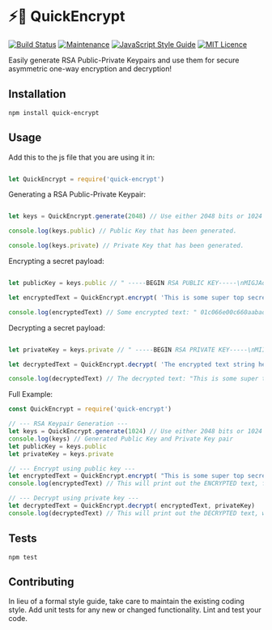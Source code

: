 # ⚡️🔐 QuickEncrypt

[![Build Status](https://travis-ci.org/joshuaquek/QuickEncrypt.svg?branch=master)](https://travis-ci.org/joshuaquek/QuickEncrypt)
[![Maintenance](https://img.shields.io/badge/Maintained%3F-yes-green.svg)](https://github.com/joshuaquek/QuickEncrypt/graphs/commit-activity)
[![JavaScript Style Guide](https://img.shields.io/badge/code_style-standard-brightgreen.svg)](https://standardjs.com)
[![MIT Licence](https://badges.frapsoft.com/os/mit/mit.svg?v=103)](https://opensource.org/licenses/mit-license.php)

Easily generate RSA Public-Private Keypairs and use them for secure asymmetric one-way encryption and decryption!

## Installation

  `npm install quick-encrypt`

## Usage

Add this to the js file that you are using it in:

```javascript

let QuickEncrypt = require('quick-encrypt')

```

Generating a RSA Public-Private Keypair:

```javascript

let keys = QuickEncrypt.generate(2048) // Use either 2048 bits or 1024 bits.

console.log(keys.public) // Public Key that has been generated.

console.log(keys.private) // Private Key that has been generated.

```

Encrypting a secret payload:

```javascript

let publicKey = keys.public // " -----BEGIN RSA PUBLIC KEY-----\nMIGJAoGBAIXlXZs+0FoIGBc5pjnZZxtvIzdDFtNi3SVi6vf2J...... "

let encryptedText = QuickEncrypt.encrypt( 'This is some super top secret text!', publicKey)

console.log(encryptedText) // Some encrypted text: " 01c066e00c660aabadfc320621d9c3ac25ccf2e4c29e8bf4c...... "

```

Decrypting a secret payload:

```javascript

let privateKey = keys.private // " -----BEGIN RSA PRIVATE KEY-----\nMIICWwIBAAKBgQCF5V2bPtBaCBgXOaY52WcbbyM3QxbTYt0lYur..... "

let decryptedText = QuickEncrypt.decrypt( 'The encrypted text string here!', privateKey)

console.log(decryptedText) // The decrypted text: "This is some super top secret text!"

```

Full Example:

```javascript
const QuickEncrypt = require('quick-encrypt')

// --- RSA Keypair Generation ---
let keys = QuickEncrypt.generate(1024) // Use either 2048 bits or 1024 bits.
console.log(keys) // Generated Public Key and Private Key pair
let publicKey = keys.public
let privateKey = keys.private

// --- Encrypt using public key ---
let encryptedText = QuickEncrypt.encrypt( "This is some super top secret text!", publicKey )
console.log(encryptedText) // This will print out the ENCRYPTED text, for example : " 01c066e00c660aabadfc320621d9c3ac25ccf2e4c29e8bf4c...... "

// --- Decrypt using private key ---
let decryptedText = QuickEncrypt.decrypt( encryptedText, privateKey)
console.log(decryptedText) // This will print out the DECRYPTED text, which is " This is some super top secret text! "

```

## Tests

  `npm test`

## Contributing

In lieu of a formal style guide, take care to maintain the existing coding style. Add unit tests for any new or changed functionality. Lint and test your code.
